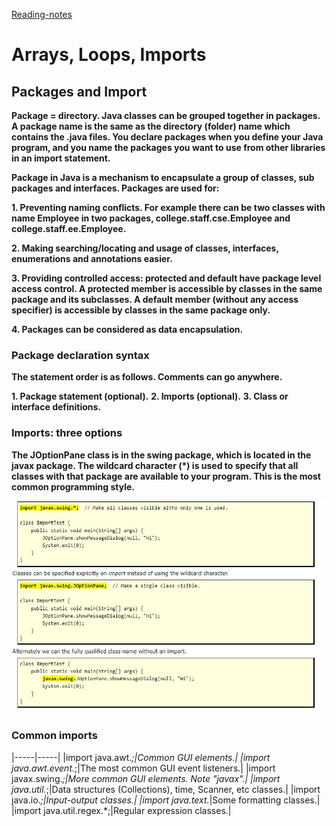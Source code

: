 [Reading-notes](https://odehyazan.github.io/reading-notes/)

# Arrays, Loops, Imports

## Packages and Import

**Package = directory. Java classes can be grouped together in packages. A package name is the same as the directory (folder) name which contains the .java files. You declare packages when you define your Java program, and you name the packages you want to use from other libraries in an import statement.**

**Package in Java is a mechanism to encapsulate a group of classes, sub packages and interfaces. Packages are used for:**

**1. Preventing naming conflicts. For example there can be two classes with name Employee in two packages, college.staff.cse.Employee and college.staff.ee.Employee.**

**2. Making searching/locating and usage of classes, interfaces, enumerations and annotations easier.**

**3. Providing controlled access: protected and default have package level access control. A protected member is accessible by classes in the same package and its subclasses. A default member (without any access specifier) is accessible by classes in the same package only.**

**4. Packages can be considered as data encapsulation.**

### Package declaration syntax

**The statement order is as follows. Comments can go anywhere.**

**1. Package statement (optional).**
**2. Imports (optional).**
**3. Class or interface definitions.**

### Imports: three options

**The JOptionPane class is in the swing package, which is located in the javax package. The wildcard character (*) is used to specify that all classes with that package are available to your program. This is the most common programming style.**

![Imports](../401img/import.jpg)

### Common imports
|-----|-----|
|import java.awt.*;|Common GUI elements.|
|import java.awt.event.*;|The most common GUI event listeners.|
|import javax.swing.*;|More common GUI elements. Note "javax".|
|import java.util.*;|Data structures (Collections), time, Scanner, etc classes.|
|import java.io.*;|Input-output classes.|
|import java.text.*|Some formatting classes.|
|import java.util.regex.*;|Regular expression classes.|
